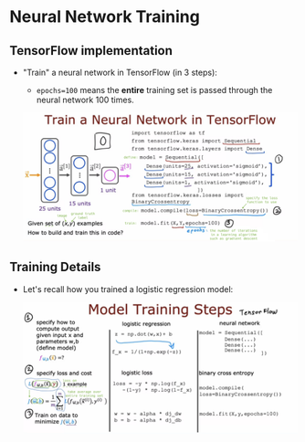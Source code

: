 # Neural Network Training

## TensorFlow implementation

- "Train" a neural network in TensorFlow (in 3 steps):

  - `epochs=100` means the **entire** training set is passed through the neural network 100 times.

  ![alt text](resources/notes/01.png)

## Training Details

- Let's recall how you trained a logistic regression model:

  ![alt text](resources/notes/02.png)
